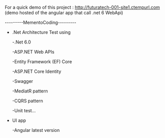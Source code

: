 For a quick demo of this project : http://futuratech-001-site1.ctempurl.com
(demo hosted of the angular app that call .net 6 WebApi)

---------MementoCoding---------

- .Net Architecture Test using

    -.Net 6.0
	
    -ASP.NET Web APIs
	
    -Entity Framework (EF) Core
	
    -ASP.NET Core Identity
	
    -Swagger
	
    -MediatR pattern
	
    -CQRS pattern
	
    -Unit test...

 - UI app 
 
    -Angular latest version
